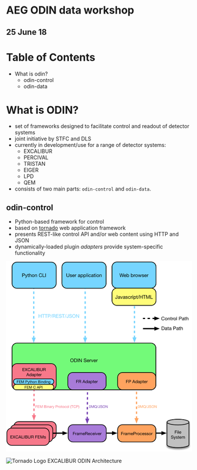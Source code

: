 # AEG ODIN data workshop
## 25 June 18

# Table of Contents

* What is odin?
  * odin-control
  * odin-data


# What is ODIN?

* set of frameworks designed to facilitate control and readout of detector systems
* joint initiative by STFC and DLS  
* currently in development/use for a range of detector systems:
  * EXCALIBUR
  * PERCIVAL
  * TRISTAN
  * EIGER
  * LPD
  * QEM
* consists of two main parts: `odin-control` and `odin-data`.

## odin-control

* Python-based framework for control
* based on [tornado](http://www.tornadoweb.org/en/stable/) 
web application framework
* presents REST-like control API and/or web content using HTTP and JSON
* dynamically-loaded plugin *adapters* provide system-specific functionality

![ODIN control](images/odin_control.png)

![Tornado Logo](http://www.tornadoweb.org/en/stable/_images/tornado.png) EXCALIBUR ODIN Architecture